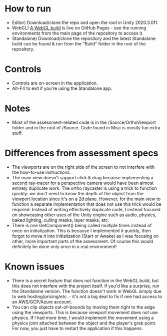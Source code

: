 # How to run
* Editor) Download/clone the repo and open the root in Unity 2020.3.0f1.
* WebGL) [A WebGL build](https://ilandria.github.io/Viewports/) is live on GitHub Pages - see the running environments from the main page of the repository to access it.
* Standalone) Download/clone the repository and the latest Standalone build can be found & run from the "Build" folder in the root of the repository.

# Controls
* Controls are on-screen in the application.
* Alt-F4 to exit if you're using the Standalone app.

# Notes
* Most of the assessment-related code is in the /Source/OrthoViewport folder and in the root of /Source. Code found in Misc is mostly fun extra stuff.

# Differences from assessment specs
* The viewports are on the right side of the screen to not interfere with the how-to-use instructions.
* The main view doesn't support click & drag because implementing a second ray-tracer for a perspective camera would have been almost entirely duplicate work. The ortho raycaster is using a trick to function quickly: we don't need to know the depth of the object from the viewport location since it's on a 2d plane. However, for the main view to function a separate implementation that does not use this trick would be required. Instead of writing effectively duplicate code, I instead focused on showcasing other uses of the Unity engine such as audio, physics, baked lighting, culling masks, layer masks, etc.
* There is one GetComponent<RectTransform>() being called multiple times instead of once on initialization. This is because I implemented it quickly, then forgot to move it into initialization (Start or Awake) as I was focusing on other, more important parts of the assessment. Of course this would definitely be done only once in a real environment!

# Known issues
* There is a secret feature that does not function in the WebGL build, but this does not interfere with the project itself. If you'd like a surprise, run the Standalone version. The function doesn't work in WebGL simply due to web hosting/pricing/etc. - it's not a big deal to fix if one had access to an AWS/GCP/Azure account.
* You can clip objects out-of-bounds by moving them right to the edge using the viewports. This is because viewport movement does not use physics. If I had more time, I would implement the movement using a physics joint attached between the object and the player's grab point. For now, you just have to restart the application if this happens.
